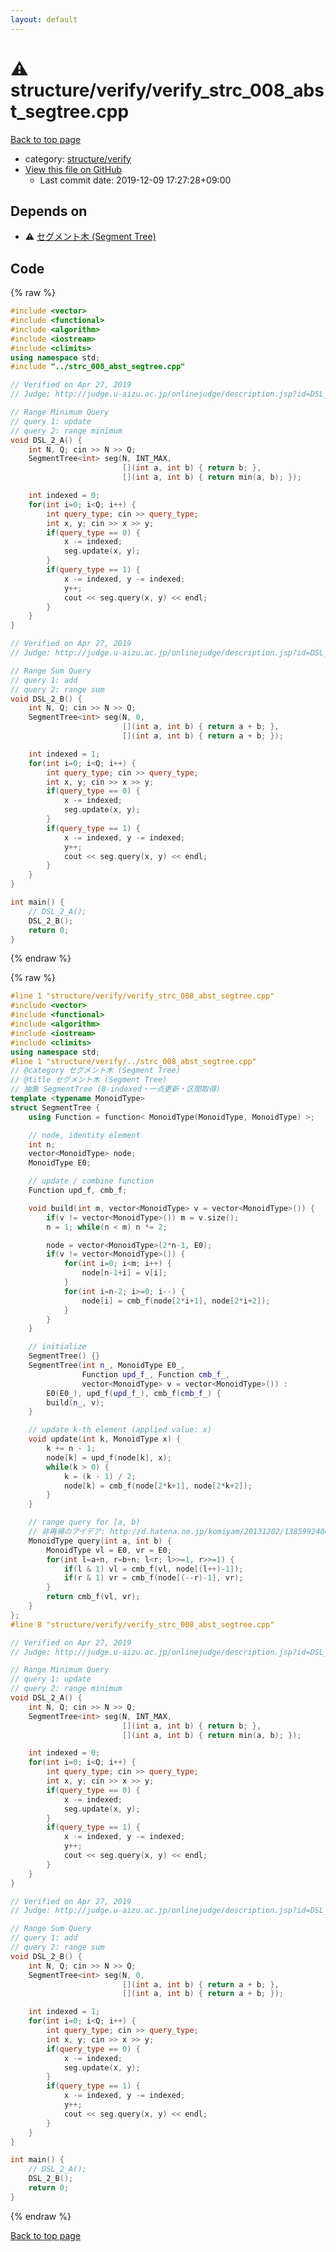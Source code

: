 ```yaml
---
layout: default
---
```


<!-- mathjax config similar to math.stackexchange -->
<script type="text/javascript" async
  src="https://cdnjs.cloudflare.com/ajax/libs/mathjax/2.7.5/MathJax.js?config=TeX-MML-AM_CHTML">
</script>
<script type="text/x-mathjax-config">
  MathJax.Hub.Config({
    TeX: { equationNumbers: { autoNumber: "AMS" }},
    tex2jax: {
      inlineMath: [ ['$','$'] ],
      processEscapes: true
    },
    "HTML-CSS": { matchFontHeight: false },
    displayAlign: "left",
    displayIndent: "2em"
  });
</script>

<script type="text/javascript" src="https://cdnjs.cloudflare.com/ajax/libs/jquery/3.4.1/jquery.min.js"></script>
<script src="https://cdn.jsdelivr.net/npm/jquery-balloon-js@1.1.2/jquery.balloon.min.js" integrity="sha256-ZEYs9VrgAeNuPvs15E39OsyOJaIkXEEt10fzxJ20+2I=" crossorigin="anonymous"></script>
<script type="text/javascript" src="../../../assets/js/copy-button.js"></script>
<link rel="stylesheet" href="../../../assets/css/copy-button.css" />


# :warning: structure/verify/verify_strc_008_abst_segtree.cpp

<a href="../../../index.html">Back to top page</a>

* category: <a href="../../../index.html#8a42e2f360efd149dd1f7c64fba9767e">structure/verify</a>
* <a href="{{ site.github.repository_url }}/blob/master/structure/verify/verify_strc_008_abst_segtree.cpp">View this file on GitHub</a>
    - Last commit date: 2019-12-09 17:27:28+09:00




## Depends on

* :warning: <a href="../strc_008_abst_segtree.cpp.html">セグメント木 (Segment Tree)</a>


## Code

<a id="unbundled"></a>
{% raw %}
```cpp
#include <vector>
#include <functional>
#include <algorithm>
#include <iostream>
#include <climits>
using namespace std;
#include "../strc_008_abst_segtree.cpp"

// Verified on Apr 27, 2019
// Judge: http://judge.u-aizu.ac.jp/onlinejudge/description.jsp?id=DSL_2_A

// Range Minimum Query
// query 1: update
// query 2: range minimum
void DSL_2_A() {
    int N, Q; cin >> N >> Q;
    SegmentTree<int> seg(N, INT_MAX,
                         [](int a, int b) { return b; },
                         [](int a, int b) { return min(a, b); });

    int indexed = 0;
    for(int i=0; i<Q; i++) {
        int query_type; cin >> query_type;
        int x, y; cin >> x >> y;
        if(query_type == 0) {
            x -= indexed;
            seg.update(x, y);
        }
        if(query_type == 1) {
            x -= indexed, y -= indexed;
            y++;
            cout << seg.query(x, y) << endl;
        }
    }
}

// Verified on Apr 27, 2019
// Judge: http://judge.u-aizu.ac.jp/onlinejudge/description.jsp?id=DSL_2_B

// Range Sum Query
// query 1: add
// query 2: range sum
void DSL_2_B() {
    int N, Q; cin >> N >> Q;
    SegmentTree<int> seg(N, 0,
                         [](int a, int b) { return a + b; },
                         [](int a, int b) { return a + b; });

    int indexed = 1;
    for(int i=0; i<Q; i++) {
        int query_type; cin >> query_type;
        int x, y; cin >> x >> y;
        if(query_type == 0) {
            x -= indexed;
            seg.update(x, y);
        }
        if(query_type == 1) {
            x -= indexed, y -= indexed;
            y++;
            cout << seg.query(x, y) << endl;
        }
    }
}

int main() {
    // DSL_2_A();
    DSL_2_B();
    return 0;
}

```
{% endraw %}

<a id="bundled"></a>
{% raw %}
```cpp
#line 1 "structure/verify/verify_strc_008_abst_segtree.cpp"
#include <vector>
#include <functional>
#include <algorithm>
#include <iostream>
#include <climits>
using namespace std;
#line 1 "structure/verify/../strc_008_abst_segtree.cpp"
// @category セグメント木 (Segment Tree)
// @title セグメント木 (Segment Tree)
// 抽象 SegmentTree (0-indexed・一点更新・区間取得)
template <typename MonoidType>
struct SegmentTree {
    using Function = function< MonoidType(MonoidType, MonoidType) >;

    // node, identity element
    int n;
    vector<MonoidType> node;
    MonoidType E0;

    // update / combine function
    Function upd_f, cmb_f;

    void build(int m, vector<MonoidType> v = vector<MonoidType>()) {
        if(v != vector<MonoidType>()) m = v.size();
        n = 1; while(n < m) n *= 2;

        node = vector<MonoidType>(2*n-1, E0);
        if(v != vector<MonoidType>()) {
            for(int i=0; i<m; i++) {
                node[n-1+i] = v[i];
            }
            for(int i=n-2; i>=0; i--) {
                node[i] = cmb_f(node[2*i+1], node[2*i+2]);
            }
        }
    }

    // initialize
    SegmentTree() {}
    SegmentTree(int n_, MonoidType E0_,
                Function upd_f_, Function cmb_f_,
                vector<MonoidType> v = vector<MonoidType>()) :
        E0(E0_), upd_f(upd_f_), cmb_f(cmb_f_) {
        build(n_, v);
    }

    // update k-th element (applied value: x)
    void update(int k, MonoidType x) {
        k += n - 1;
        node[k] = upd_f(node[k], x);
        while(k > 0) {
            k = (k - 1) / 2;
            node[k] = cmb_f(node[2*k+1], node[2*k+2]);
        }
    }

    // range query for [a, b)
    // 非再帰のアイデア: http://d.hatena.ne.jp/komiyam/20131202/1385992406
    MonoidType query(int a, int b) {
        MonoidType vl = E0, vr = E0;
        for(int l=a+n, r=b+n; l<r; l>>=1, r>>=1) {
            if(l & 1) vl = cmb_f(vl, node[(l++)-1]);
            if(r & 1) vr = cmb_f(node[(--r)-1], vr);
        }
        return cmb_f(vl, vr);
    }
};
#line 8 "structure/verify/verify_strc_008_abst_segtree.cpp"

// Verified on Apr 27, 2019
// Judge: http://judge.u-aizu.ac.jp/onlinejudge/description.jsp?id=DSL_2_A

// Range Minimum Query
// query 1: update
// query 2: range minimum
void DSL_2_A() {
    int N, Q; cin >> N >> Q;
    SegmentTree<int> seg(N, INT_MAX,
                         [](int a, int b) { return b; },
                         [](int a, int b) { return min(a, b); });

    int indexed = 0;
    for(int i=0; i<Q; i++) {
        int query_type; cin >> query_type;
        int x, y; cin >> x >> y;
        if(query_type == 0) {
            x -= indexed;
            seg.update(x, y);
        }
        if(query_type == 1) {
            x -= indexed, y -= indexed;
            y++;
            cout << seg.query(x, y) << endl;
        }
    }
}

// Verified on Apr 27, 2019
// Judge: http://judge.u-aizu.ac.jp/onlinejudge/description.jsp?id=DSL_2_B

// Range Sum Query
// query 1: add
// query 2: range sum
void DSL_2_B() {
    int N, Q; cin >> N >> Q;
    SegmentTree<int> seg(N, 0,
                         [](int a, int b) { return a + b; },
                         [](int a, int b) { return a + b; });

    int indexed = 1;
    for(int i=0; i<Q; i++) {
        int query_type; cin >> query_type;
        int x, y; cin >> x >> y;
        if(query_type == 0) {
            x -= indexed;
            seg.update(x, y);
        }
        if(query_type == 1) {
            x -= indexed, y -= indexed;
            y++;
            cout << seg.query(x, y) << endl;
        }
    }
}

int main() {
    // DSL_2_A();
    DSL_2_B();
    return 0;
}

```
{% endraw %}

<a href="../../../index.html">Back to top page</a>

